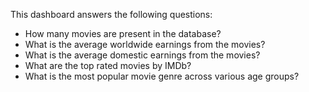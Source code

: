 This dashboard answers the following questions:

- How many movies are present in the database?
- What is the average worldwide earnings from the movies?
- What is the average domestic earnings from the movies?
- What are the top rated movies by IMDb?
- What is the most popular movie genre across various age groups?